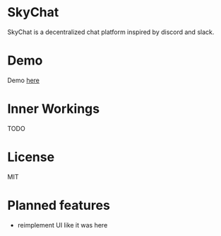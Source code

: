 # SkyChat
 SkyChat is a decentralized chat platform inspired by discord and slack.

# Demo
Demo [here](https://skymessage-dac.hns.siasky.net/)

# Inner Workings
TODO

# License
MIT

# Planned features
* reimplement UI like it was here

